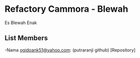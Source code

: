 # Refactory Cammora - Blewah
  Es Blewah Enak
## List Members
  -Nama <ogidoank51@yahoo.com>: (putraranji github) [Repository]
